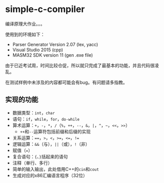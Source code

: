 # simple-c-compiler
编译原理大作业。。。

使用到的环境如下：
- Parser Generator Version 2.07 (lex, yacc)
- Visual Studio 2015 (cpp)
- MASM32 SDK version 11 (gen .exe file)

由于已近考试周，时间比较仓促，所以就只完成了最基本的功能，并且代码很凌乱。

在测试样例中未涉及的内容都可能会有bug。有问题请多指教。

## 实现的功能
- 数据类型：`int`，`char`
- 语句：`if`，`while`，`for`，`do-while`
- 算术运算：`+`，`-`，`*`，`/`（`%`，`++`，`--`，`&`，`|`，`^`，`~`，`<<`，`>>`）
  - `++`和`--`运算符包括前缀和后缀的实现
- 关系运算：`==`，`>`，`<`，`>=`，`<=`，`!=`
- 逻辑运算：`&&`（与），`||`（或），`!`（非）
- 赋值（`=`）
- 复合语句：`{`、`}`括起来的语句
- 注释（单行、多行）
- 简单的输入输出，此处借用C++的`cin`和`cout`
- 生成对应的x86汇编语言程序（32位）
